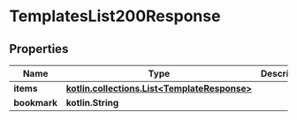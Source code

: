 
# TemplatesList200Response

## Properties
| Name | Type | Description | Notes |
| ------------ | ------------- | ------------- | ------------- |
| **items** | [**kotlin.collections.List&lt;TemplateResponse&gt;**](TemplateResponse.md) |  |  |
| **bookmark** | **kotlin.String** |  |  [optional] |



